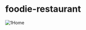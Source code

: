 ﻿# foodie-restaurant

 ![1Home](https://github.com/MhdEmad/foodie-restaurant/assets/159544157/593853bb-5db2-497c-b137-559908e56e75)
